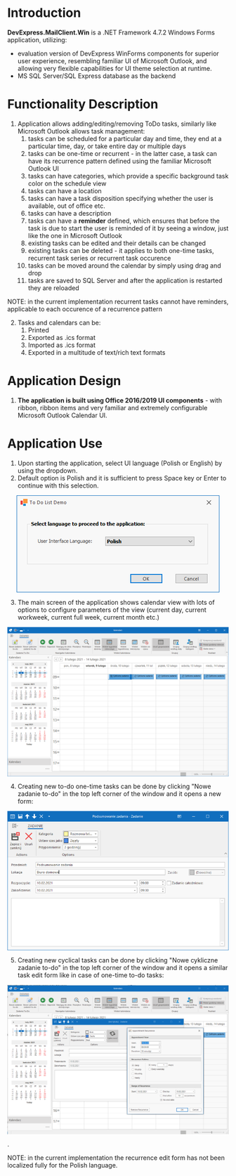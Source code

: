 ﻿# Introduction

**DevExpress.MailClient.Win** is a .NET Framework 4.7.2 Windows Forms application, utilizing:
- evaluation version of DevExpress WinForms components for superior user experience, resembling familiar UI of Microsoft Outlook, and allowing very flexible capabilities for UI theme selection at runtime.
- MS SQL Server/SQL Express database as the backend

# Functionality Description

1. Application allows adding/editing/removing ToDo tasks, similarly like Microsoft Outlook allows task management:
   1. tasks can be scheduled for a particular day and time, they end at a particular time, day, or take entire day or multiple days
   2. tasks can be one-time or recurrent - in the latter case, a task can have its recurrence pattern defined using the familiar Microsoft Outlook UI
   3. tasks can have categories, which provide a specific background task color on the schedule view
   4. tasks can have a location
   5. tasks can have a task disposition specifying whether the user is available, out of office etc.
   5. tasks can have a description
   6. tasks can have a **reminder** defined, which ensures that before the task is due to start the user is reminded of it by seeing a window, just like the one in Microsoft Outlook
   7. existing tasks can be edited and their details can be changed
   8. existing tasks can be deleted - it applies to both one-time tasks, recurrent task series or recurrent task occurence
   9. tasks can be moved around the calendar by simply using drag and drop
   10. tasks are saved to SQL Server and after the application is restarted they are reloaded

NOTE: in the current implementation recurrent tasks cannot have reminders, applicable to each occurence of a recurrence pattern

2. Tasks and calendars can be:
   1. Printed
   2. Exported as .ics format
   3. Imported as .ics format
   4. Exported in a multitude of text/rich text formats

# Application Design

1. **The application is built using Office 2016/2019 UI components** - with ribbon, ribbon items and very familiar and extremely configurable Microsoft Outlook Calendar UI.



# Application Use
1. Upon starting the application, select UI language (Polish or English) by using the dropdown.
2. Default option is Polish and it is sufficient to press Space key or Enter to continue with this selection.
 
<p align="center">
<img align="center" src="Documentation/App_LanguageSelection.png"></img>
</p>

3. The main screen of the application shows calendar view with lots of options to configure parameters of the view (current day, current workweek, current full week, current month etc.)

<p align="center">
<img align="center" src="Documentation/App_CalendarView.png"></img>
</p>


4. Creating new to-do one-time tasks can be done by clicking "Nowe zadanie to-do" in the top left corner of the window and it opens a new form:
<p align="center">
<img align="center" src="Documentation/App_ToDoTaskForm.png"></img>
</p>

5. Creating new cyclical tasks can be done by clicking "Nowe cykliczne zadanie to-do" in the top left corner of the window and it opens a similar task edit form like in case of one-time to-do tasks:
<p align="center">
<img align="center" src="Documentation/App_ToDoCyclicalTaskForm.png"></img>
</p>. 

NOTE: in the current implementation the recurrence edit form has not been localized fully for the Polish language.